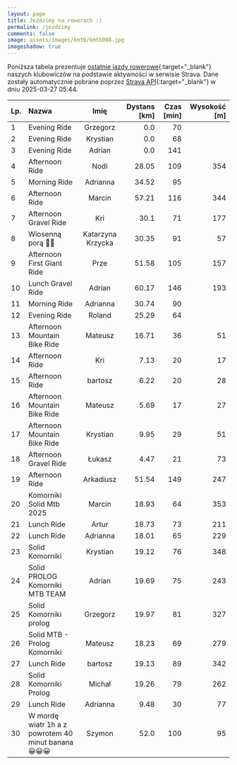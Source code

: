 ```yaml
---
layout: page
title: Jeździmy na rowerach :)
permalink: /jezdzimy
comments: false
image: assets/images/kmtb/kmtb008.jpg
imageshadow: true
---
```


Poniższa tabela prezentuje [ostatnie jazdy rowerowe](https://www.strava.com/clubs/336381){:target="_blank"} naszych klubowiczów na podstawie aktywności w serwisie Strava. Dane zostały automatycznie pobrane poprzez [Strava API](https://developers.strava.com/docs/reference/#api-Clubs-getClubActivitiesById){:target="_blank"} w dniu 2025-03-27 05:44.

Lp. | Nazwa | Imię | Dystans [km] | Czas [min] | Wysokość [m]
:--- | :--- | :---: | ---: | ---: | ---:
1|Evening Ride|Grzegorz|0.0|70|
2|Evening Ride|Krystian|0.0|68|
3|Evening Ride|Adrian|0.0|141|
4|Afternoon Ride|Nodi|28.05|109|354
5|Morning Ride|Adrianna|34.52|95|
6|Afternoon Ride|Marcin|57.21|116|344
7|Afternoon Gravel Ride|Kri|30.1|71|177
8|Wiosenną porą 🚴💚|Katarzyna Krzycka|30.35|91|57
9|Afternoon First Giant Ride|Prze|51.58|105|157
10|Lunch Gravel Ride|Adrian|60.17|146|193
11|Morning Ride|Adrianna|30.74|90|
12|Evening Ride|Roland|25.29|64|
13|Afternoon Mountain Bike Ride|Mateusz|16.71|36|51
14|Afternoon Ride|Kri|7.13|20|17
15|Afternoon Ride|bartosz|6.22|20|28
16|Afternoon Mountain Bike Ride|Mateusz|5.69|17|27
17|Afternoon Mountain Bike Ride|Krystian|9.95|29|51
18|Afternoon Gravel Ride|Łukasz|4.47|21|73
19|Afternoon Ride|Arkadiusz|51.54|149|247
20|Komorniki Solid Mtb 2025|Marcin|18.93|64|353
21|Lunch Ride|Artur|18.73|73|211
22|Lunch Ride|Adrianna|18.01|65|229
23|Solid Komorniki|Krystian|19.12|76|348
24|Solid PROLOG  Komorniki MTB TEAM|Adrian|19.69|75|243
25|Solid Komorniki prolog|Grzegorz|19.97|81|327
26|Solid MTB - Prolog Komorniki|Mateusz|18.23|69|279
27|Lunch Ride|bartosz|19.13|89|342
28|Solid Komorniki Prolog|Michał|19.26|79|262
29|Lunch Ride|Adrianna|9.48|30|77
30|W mordę wiatr 1h a z powrotem 40 minut banana 😀😀😀|Szymon|52.0|100|95
